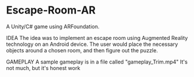 # Escape-Room-AR

A Unity/C# game using ARFoundation.

IDEA
The idea was to implement an escape room using Augmented Reality technology on an Android device.
The user would place the necessary objects around a chosen room, and then figure out the puzzle.

GAMEPLAY
A sample gameplay is in a file called "gameplay_Trim.mp4"
It's not much, but it's honest work

